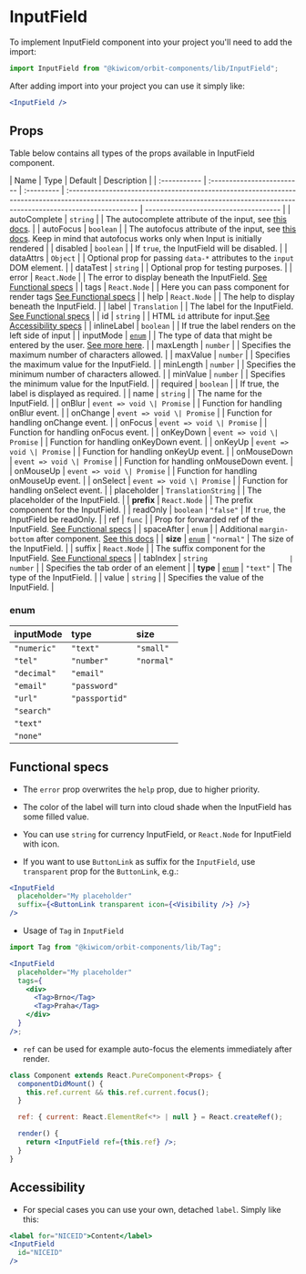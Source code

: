 # InputField

To implement InputField component into your project you'll need to add the import:

```jsx
import InputField from "@kiwicom/orbit-components/lib/InputField";
```

After adding import into your project you can use it simply like:

```jsx
<InputField />
```

## Props

Table below contains all types of the props available in InputField component.

| Name         | Type                       | Default    | Description                                                                                                                                                                      |
| :----------- | :------------------------- | :--------- | :------------------------------------------------------------------------------------------------------------------------------------------------------------------------------- | ------------------------------------- |
| autoComplete | `string`                   |            | The autocomplete attribute of the input, see [this docs](https://developer.mozilla.org/en-US/docs/Web/HTML/Attributes/autocomplete).                                             |
| autoFocus    | `boolean`                  |            | The autofocus attribute of the input, see [this docs](https://www.w3schools.com/tags/att_autofocus.asp). Keep in mind that autofocus works only when Input is initially rendered |
| disabled     | `boolean`                  |            | If `true`, the InputField will be disabled.                                                                                                                                      |
| dataAttrs    | `Object`                   |            | Optional prop for passing `data-*` attributes to the `input` DOM element.                                                                                                        |
| dataTest     | `string`                   |            | Optional prop for testing purposes.                                                                                                                                              |
| error        | `React.Node`               |            | The error to display beneath the InputField. [See Functional specs](#functional-specs)                                                                                           |
| tags         | `React.Node`               |            | Here you can pass <Tag /> component for render tags [See Functional specs](#functional-specs)                                                                                    |
| help         | `React.Node`               |            | The help to display beneath the InputField.                                                                                                                                      |
| label        | `Translation`              |            | The label for the InputField. [See Functional specs](#functional-specs)                                                                                                          |
| id           | `string`                   |            | HTML `id` attribute for input.[See Accessibility specs](#accessibility)                                                                                                          |
| inlineLabel  | `boolean`                  |            | If true the label renders on the left side of input                                                                                                                              |
| inputMode    | [`enum`](#enum)            |            | The type of data that might be entered by the user. [See more here](https://developer.mozilla.org/en-US/docs/Web/HTML/Global_attributes/inputmode).                              |
| maxLength    | `number`                   |            | Specifies the maximum number of characters allowed.                                                                                                                              |
| maxValue     | `number`                   |            | Specifies the maximum value for the InputField.                                                                                                                                  |
| minLength    | `number`                   |            | Specifies the minimum number of characters allowed.                                                                                                                              |
| minValue     | `number`                   |            | Specifies the minimum value for the InputField.                                                                                                                                  |
| required     | `boolean`                  |            | If true, the label is displayed as required.                                                                                                                                     |
| name         | `string`                   |            | The name for the InputField.                                                                                                                                                     |
| onBlur       | `event => void \| Promise` |            | Function for handling onBlur event.                                                                                                                                              |
| onChange     | `event => void \| Promise` |            | Function for handling onChange event.                                                                                                                                            |
| onFocus      | `event => void \| Promise` |            | Function for handling onFocus event.                                                                                                                                             |
| onKeyDown    | `event => void \| Promise` |            | Function for handling onKeyDown event.                                                                                                                                           |
| onKeyUp      | `event => void \| Promise` |            | Function for handling onKeyUp event.                                                                                                                                             |
| onMouseDown  | `event => void \| Promise` |            | Function for handling onMouseDown event.                                                                                                                                         |
| onMouseUp    | `event => void \| Promise` |            | Function for handling onMouseUp event.                                                                                                                                           |
| onSelect     | `event => void \| Promise` |            | Function for handling onSelect event.                                                                                                                                            |
| placeholder  | `TranslationString`        |            | The placeholder of the InputField.                                                                                                                                               |
| **prefix**   | `React.Node`               |            | The prefix component for the InputField.                                                                                                                                         |
| readOnly     | `boolean`                  | `"false"`  | If `true`, the InputField be readOnly.                                                                                                                                           |
| ref          | `func`                     |            | Prop for forwarded ref of the InputField. [See Functional specs](#functional-specs)                                                                                              |
| spaceAfter   | `enum`                     |            | Additional `margin-bottom` after component. [See this docs](https://github.com/kiwicom/orbit/tree/master/packages/orbit-components/src/common/getSpacingToken)                   |
| **size**     | [`enum`](#enum)            | `"normal"` | The size of the InputField.                                                                                                                                                      |
| suffix       | `React.Node`               |            | The suffix component for the InputField. [See Functional specs](#functional-specs)                                                                                               |
| tabIndex     | `string                    | number`    |                                                                                                                                                                                  | Specifies the tab order of an element |
| **type**     | [`enum`](#enum)            | `"text"`   | The type of the InputField.                                                                                                                                                      |
| value        | `string`                   |            | Specifies the value of the InputField.                                                                                                                                           |

### enum

| inputMode   | type           | size       |
| :---------- | :------------- | :--------- |
| `"numeric"` | `"text"`       | `"small"`  |
| `"tel"`     | `"number"`     | `"normal"` |
| `"decimal"` | `"email"`      |
| `"email"`   | `"password"`   |
| `"url"`     | `"passportid"` |
| `"search"`  |
| `"text"`    |
| `"none"`    |

## Functional specs

- The `error` prop overwrites the `help` prop, due to higher priority.

- The color of the label will turn into cloud shade when the InputField has some filled value.

- You can use `string` for currency InputField, or `React.Node` for InputField with icon.

- If you want to use `ButtonLink` as suffix for the `InputField`, use `transparent` prop for the `ButtonLink`, e.g.:

```jsx
<InputField
  placeholder="My placeholder"
  suffix={<ButtonLink transparent icon={<Visibility />} />}
/>
```

- Usage of `Tag` in `InputField`

```jsx
import Tag from "@kiwicom/orbit-components/lib/Tag";

<InputField
  placeholder="My placeholder"
  tags={
    <div>
      <Tag>Brno</Tag>
      <Tag>Praha</Tag>
    </div>
  }
/>;
```

- `ref` can be used for example auto-focus the elements immediately after render.

```jsx
class Component extends React.PureComponent<Props> {
  componentDidMount() {
    this.ref.current && this.ref.current.focus();
  }

  ref: { current: React.ElementRef<*> | null } = React.createRef();

  render() {
    return <InputField ref={this.ref} />;
  }
}
```

## Accessibility

- For special cases you can use your own, detached `label`. Simply like this:

```jsx
<label for="NICEID">Content</label>
<InputField
  id="NICEID"
/>
```
